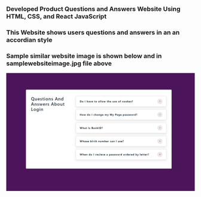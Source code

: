 ### Developed Product Questions and Answers Website Using HTML, CSS, and React JavaScript ###
### This Website shows users questions and answers in an an accordian style ###
### Sample similar website image is shown below and in samplewebsiteimage.jpg file above ###
![](samplewebsiteimage.JPG)
